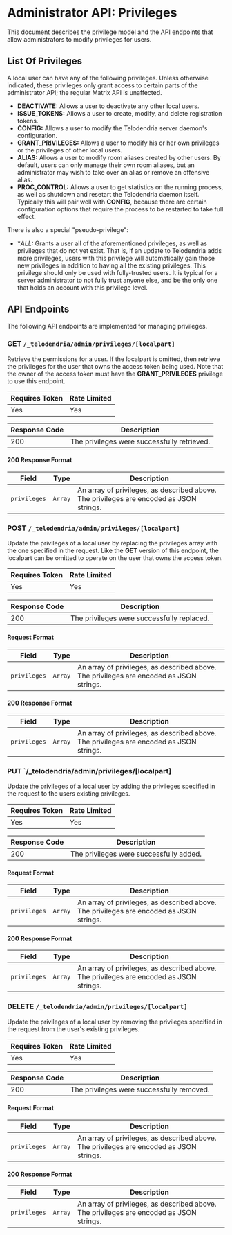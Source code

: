 # Administrator API: Privileges

This document describes the privilege model and the API endpoints that
allow administrators to modify privileges for users.

## List Of Privileges

A local user can have any of the following privileges. Unless otherwise
indicated, these privileges only grant access to certain parts of the
administrator API; the regular Matrix API is unaffected.

- **DEACTIVATE:** Allows a user to deactivate any other local users.
- **ISSUE_TOKENS:** Allows a user to create, modify, and delete
registration tokens.
- **CONFIG:** Allows a user to modify the Telodendria server daemon's
configuration.
- **GRANT_PRIVILEGES:** Allows a user to modify his or her own
privileges or the privileges of other local users.
- **ALIAS:** Allows a user to modify room aliases created by other
users. By default, users can only manage their own room aliases, but
an administrator may wish to take over an alias or remove an offensive
alias.
- **PROC_CONTROL:** Allows a user to get statistics on the running
process, as well as shutdown and resetart the Telodendria daemon
itself. Typically this will pair well with **CONFIG**, because there
are certain configuration options that require the process to be
restarted to take full effect.

There is also a special "pseudo-privilege":

- **ALL:* Grants a user all of the aforementioned privileges, as well
as privileges that do not yet exist. That is, if an update to
Telodendria adds more privileges, users with this privilege will
automatically gain those new privileges in addition to having all the
existing privileges. This privilege should only be used with
fully-trusted users. It is typical for a server administrator to not
fully trust anyone else, and be the only one that holds an account with
this privilege level.

## API Endpoints

The following API endpoints are implemented for managing privileges.

### **GET** `/_telodendria/admin/privileges/[localpart]`

Retrieve the permissions for a user. If the localpart is omitted, then
retrieve the privileges for the user that owns the access token being 
used. Note that the owner of the access token must have the
**GRANT_PRIVILEGES** privilege to use this endpoint.

| Requires Token | Rate Limited |
|----------------|--------------|
| Yes            | Yes          |

| Response Code | Description |
|---------------|-------------|
| 200           | The privileges were successfully retrieved.|

#### 200 Response Format

| Field | Type | Description |
|-------|------|-------------|
| `privileges` | `Array` | An array of privileges, as described above. The privileges are encoded as JSON strings.|

### **POST** `/_telodendria/admin/privileges/[localpart]`

Update the privileges of a local user by replacing the privileges array
with the one specified in the request. Like the **GET** version of this
endpoint, the localpart can be omitted to operate on the user that
owns the access token.

| Requires Token | Rate Limited |
|----------------|--------------|
| Yes            | Yes          |

| Response Code | Description |
|---------------|-------------|
| 200           | The privileges were successfully replaced.|

#### Request Format

| Field | Type | Description |
|-------|------|-------------|
| `privileges` | `Array` | An array of privileges, as described above. The privileges are encoded as JSON strings.|

#### 200 Response Format

| Field | Type | Description |
|-------|------|-------------|
| `privileges` | `Array` | An array of privileges, as described above. The privileges are encoded as JSON strings.|

### **PUT** `/_telodendria/admin/privileges/[localpart]

Update the privileges of a local user by adding the privileges
specified in the request to the users existing privileges.

| Requires Token | Rate Limited |
|----------------|--------------|
| Yes            | Yes          |

| Response Code | Description |
|---------------|-------------|
| 200           | The privileges were successfully added.|

#### Request Format

| Field | Type | Description |
|-------|------|-------------|
| `privileges` | `Array` | An array of privileges, as described above. The privileges are encoded as JSON strings.|

#### 200 Response Format

| Field | Type | Description |
|-------|------|-------------|
| `privileges` | `Array` | An array of privileges, as described above. The privileges are encoded as JSON strings.|

### **DELETE** `/_telodendria/admin/privileges/[localpart]`

Update the privileges of a local user by removing the privileges
specified in the request from the user's existing privileges.

| Requires Token | Rate Limited |
|----------------|--------------|
| Yes            | Yes          |

| Response Code | Description |
|---------------|-------------|
| 200           | The privileges were successfully removed.|

#### Request Format

| Field | Type | Description |
|-------|------|-------------|
| `privileges` | `Array` | An array of privileges, as described above. The privileges are encoded as JSON strings.|

#### 200 Response Format

| Field | Type | Description |
|-------|------|-------------|
| `privileges` | `Array` | An array of privileges, as described above. The privileges are encoded as JSON strings.|

